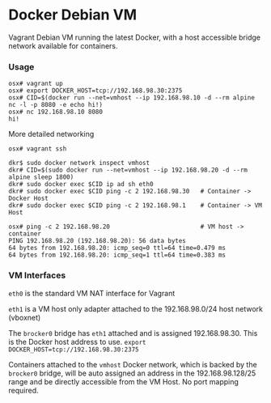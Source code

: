 # Docker Debian VM

Vagrant Debian VM running the latest Docker, with a host accessible bridge network available for containers.

### Usage

```
osx# vagrant up
osx# export DOCKER_HOST=tcp://192.168.98.30:2375
osx# CID=$(docker run --net=vmhost --ip 192.168.98.10 -d --rm alpine nc -l -p 8080 -e echo hi!)
osx# nc 192.168.98.10 8080
hi!
```

More detailed networking
```
osx# vagrant ssh

dkr$ sudo docker network inspect vmhost
dkr# CID=$(sudo docker run --net=vmhost --ip 192.168.98.20 -d --rm alpine sleep 1800)
dkr# sudo docker exec $CID ip ad sh eth0
dkr# sudo docker exec $CID ping -c 2 192.168.98.30   # Container -> Docker Host
dkr# sudo docker exec $CID ping -c 2 192.168.98.1    # Container -> VM Host

osx# ping -c 2 192.168.98.20                         # VM host -> container
PING 192.168.98.20 (192.168.98.20): 56 data bytes
64 bytes from 192.168.98.20: icmp_seq=0 ttl=64 time=0.479 ms
64 bytes from 192.168.98.20: icmp_seq=1 ttl=64 time=0.383 ms
```

### VM Interfaces

`eth0` is the standard VM NAT interface for Vagrant

`eth1` is a VM host only adapter attached to the 192.168.98.0/24 host network (vboxnet)

The `brocker0` bridge has `eth1` attached and is assigned 192.168.98.30. This is the Docker host address to use. `export DOCKER_HOST=tcp://192.168.98.30:2375`

Containers attached to the `vmhost` Docker network, which is backed by the `brocker0` bridge, will be auto assigned an address in the 192.168.98.128/25 range and be directly accessible from the VM Host. No port mapping required. 

